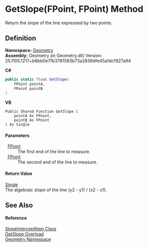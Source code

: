 # GetSlope(FPoint, FPoint) Method


Return the slope of the line expressed by two points.



## Definition
**Namespace:** <a href="eb409b48-e279-bdb4-daf3-3196b72d55a2.md">Geometry</a>  
**Assembly:** Geometry (in Geometry.dll) Version: 25.1105.1217+b6bb0e7fb3781583b73a2836dfe45a1dcf927a94

**C#**
``` C#
public static float GetSlope(
	FPoint pointA,
	FPoint pointB
)
```
**VB**
``` VB
Public Shared Function GetSlope ( 
	pointA As FPoint,
	pointB As FPoint
) As Single
```



#### Parameters
<dl><dt>  <a href="477a6142-7b25-5977-263a-a8e4e3c4f582.md">FPoint</a></dt><dd>The first end of the line to measure.</dd><dt>  <a href="477a6142-7b25-5977-263a-a8e4e3c4f582.md">FPoint</a></dt><dd>The second end of the line to measure.</dd></dl>

#### Return Value
<a href="https://learn.microsoft.com/dotnet/api/system.single" target="_blank" rel="noopener noreferrer">Single</a>  
The algebraic slope of the line (y2 - y1) / (x2 - x1).

## See Also


#### Reference
<a href="fc9e4d24-8cf6-ad7a-adef-13dc5a0936f6.md">SlopeInterceptItem Class</a>  
<a href="01ba5b74-55a4-cbbf-78d5-93380d114427.md">GetSlope Overload</a>  
<a href="eb409b48-e279-bdb4-daf3-3196b72d55a2.md">Geometry Namespace</a>  
